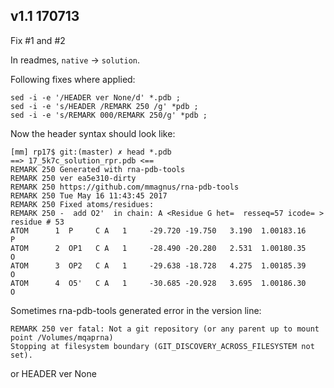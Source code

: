 v1.1 170713 
----------------------------------------------------------------

Fix #1 and #2

In readmes, `native` -> `solution`.

Following fixes where applied:
	
    sed -i -e '/HEADER ver None/d' *.pdb ;
    sed -i -e 's/HEADER /REMARK 250 /g' *pdb ;
    sed -i -e 's/REMARK 000/REMARK 250/g' *pdb ;

Now the header syntax should look like:

    [mm] rp17$ git:(master) ✗ head *.pdb
    ==> 17_5k7c_solution_rpr.pdb <==
    REMARK 250 Generated with rna-pdb-tools
    REMARK 250 ver ea5e310-dirty
    REMARK 250 https://github.com/mmagnus/rna-pdb-tools
    REMARK 250 Tue May 16 11:43:45 2017
    REMARK 250 Fixed atoms/residues:
    REMARK 250 -  add O2'  in chain: A <Residue G het=  resseq=57 icode= > residue # 53
    ATOM      1  P     C A   1     -29.720 -19.750   3.190  1.00183.16           P
    ATOM      2  OP1   C A   1     -28.490 -20.280   2.531  1.00180.35           O
    ATOM      3  OP2   C A   1     -29.638 -18.728   4.275  1.00185.39           O
    ATOM      4  O5'   C A   1     -30.685 -20.928   3.695  1.00186.30           O

Sometimes rna-pdb-tools generated error in the version line:

	REMARK 250 ver fatal: Not a git repository (or any parent up to mount point /Volumes/mqaprna)
	Stopping at filesystem boundary (GIT_DISCOVERY_ACROSS_FILESYSTEM not set).

or 
	HEADER ver None 
